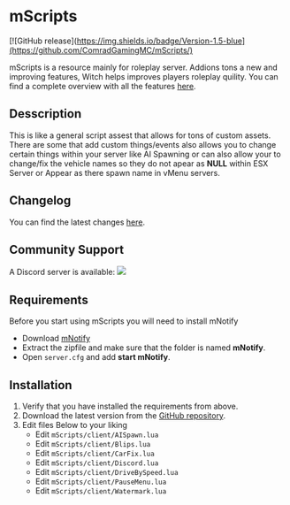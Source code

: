 # mScripts
[![GitHub release](https://img.shields.io/badge/Version-1.5-blue](https://github.com/ComradGamingMC/mScripts/)

mScripts is a resource mainly for roleplay server. Addions tons a new and improving features, Witch helps improves players roleplay quility.
You can find a complete overview with all the features [here](docs/features.lua).

## Desscription 

This is like a general script assest that allows for tons of custom assets. There are some that add custom things/events also allows you to change certain things within your server like AI Spawning or can also allow your to change/fix the vehicle names so they do not apear as **NULL** within ESX Server or Appear as there spawn name in vMenu servers. 

## Changelog
You can find the latest changes [here](CHANGELOG.lua).

## Community Support
A Discord server is available: [![](https://discordapp.com/api/guilds/360217179951726594/widget.png)](https://discord.gg/9BWKde9)

## Requirements
Before you start using mScripts you will need to install mNotify 

- Download [mNotify](https://github.com/ComradGamingMC/mNotify)
- Extract the zipfile and make sure that the folder is named **mNotify**.
- Open `server.cfg` and add **start mNotify**.

## Installation
1. Verify that you have installed the requirements from above.
2. Download the latest version from the [GitHub repository](https://github.com/ComradGamingMC/mScripts/).    
3. Edit files Below to your liking  
    - Edit `mScripts/client/AISpawn.lua` 
    - Edit `mScripts/client/Blips.lua` 
    - Edit `mScripts/client/CarFix.lua` 
    - Edit `mScripts/client/Discord.lua` 
    - Edit `mScripts/client/DriveBySpeed.lua` 
    - Edit `mScripts/client/PauseMenu.lua` 
    - Edit `mScripts/client/Watermark.lua` 

